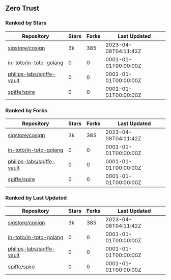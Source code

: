 ## Zero Trust

### Ranked by Stars

| Repository | Stars | Forks | Last Updated |
|------------|-------|-------|--------------|
| [sigstore/cosign](https://github.com/sigstore/cosign) | 3k | 385 | 2023-04-08T04:11:42Z |
| [in-toto/in-toto-golang](https://github.com/in-toto/in-toto-golang) | 0 | 0 | 0001-01-01T00:00:00Z |
| [philips-labs/spiffe-vault](https://github.com/philips-labs/spiffe-vault) | 0 | 0 | 0001-01-01T00:00:00Z |
| [spiffe/spire](https://github.com/spiffe/spire) | 0 | 0 | 0001-01-01T00:00:00Z |

### Ranked by Forks

| Repository | Stars | Forks | Last Updated |
|------------|-------|-------|--------------|
| [sigstore/cosign](https://github.com/sigstore/cosign) | 3k | 385 | 2023-04-08T04:11:42Z |
| [in-toto/in-toto-golang](https://github.com/in-toto/in-toto-golang) | 0 | 0 | 0001-01-01T00:00:00Z |
| [philips-labs/spiffe-vault](https://github.com/philips-labs/spiffe-vault) | 0 | 0 | 0001-01-01T00:00:00Z |
| [spiffe/spire](https://github.com/spiffe/spire) | 0 | 0 | 0001-01-01T00:00:00Z |

### Ranked by Last Updated

| Repository | Stars | Forks | Last Updated |
|------------|-------|-------|--------------|
| [sigstore/cosign](https://github.com/sigstore/cosign) | 3k | 385 | 2023-04-08T04:11:42Z |
| [in-toto/in-toto-golang](https://github.com/in-toto/in-toto-golang) | 0 | 0 | 0001-01-01T00:00:00Z |
| [philips-labs/spiffe-vault](https://github.com/philips-labs/spiffe-vault) | 0 | 0 | 0001-01-01T00:00:00Z |
| [spiffe/spire](https://github.com/spiffe/spire) | 0 | 0 | 0001-01-01T00:00:00Z |


